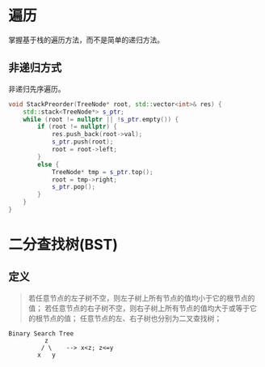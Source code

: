 # 遍历

掌握基于栈的遍历方法，而不是简单的递归方法。

## 非递归方式

非递归先序遍历。

```cpp
void StackPreorder(TreeNode* root, std::vector<int>& res) {
    std::stack<TreeNode*> s_ptr;
    while (root != nullptr || !s_ptr.empty()) {
        if (root != nullptr) {
            res.push_back(root->val);
            s_ptr.push(root);
            root = root->left;
        }
        else {
            TreeNode* tmp = s_ptr.top();
            root = tmp->right;
            s_ptr.pop();
        }
    }
}
```

# 二分查找树(BST)

## 定义

> 若任意节点的左子树不空，则左子树上所有节点的值均小于它的根节点的值；
> 若任意节点的右子树不空，则右子树上所有节点的值均大于或等于它的根节点的值；
> 任意节点的左、右子树也分别为二叉查找树；

```
Binary Search Tree
          z
         / \    --> x<z; z<=y
        x   y
```